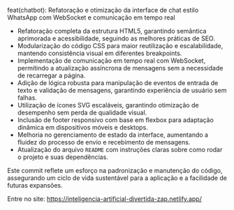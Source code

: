 feat(chatbot): Refatoração e otimização da interface de chat estilo WhatsApp com WebSocket e comunicação em tempo real

- Refatoração completa da estrutura HTML5, garantindo semântica aprimorada e acessibilidade, seguindo as melhores práticas de SEO.
- Modularização do código CSS para maior reutilização e escalabilidade, mantendo consistência visual em diferentes breakpoints.
- Implementação de comunicação em tempo real com WebSocket, permitindo a atualização assíncrona de mensagens sem a necessidade de recarregar a página.
- Adição de lógica robusta para manipulação de eventos de entrada de texto e validação de mensagens, garantindo experiência de usuário sem falhas.
- Utilização de ícones SVG escaláveis, garantindo otimização de desempenho sem perda de qualidade visual.
- Inclusão de footer responsivo com base em flexbox para adaptação dinâmica em dispositivos móveis e desktops.
- Melhoria no gerenciamento de estado da interface, aumentando a fluidez do processo de envio e recebimento de mensagens.
- Atualização do arquivo `README` com instruções claras sobre como rodar o projeto e suas dependências.

Este commit reflete um esforço na padronização e manutenção do código, assegurando um ciclo de vida sustentável para a aplicação e a facilidade de futuras expansões.

Entre no site: https://inteligencia-artificial-divertida-zap.netlify.app/
